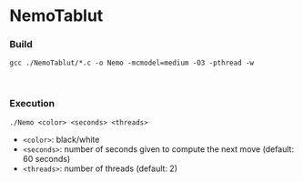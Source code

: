 # NemoTablut

### Build
`gcc ./NemoTablut/*.c -o Nemo -mcmodel=medium -O3 -pthread -w`

<br/>

### Execution
`./Nemo <color> <seconds> <threads>`

  - `<color>`: black/white
  - `<seconds>`: number of seconds given to compute the next move (default: 60 seconds)
  - `<threads>`: number of threads (default: 2)
